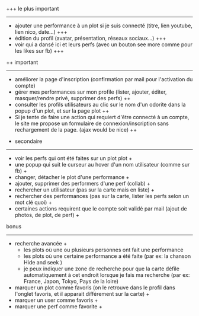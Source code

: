 +++ le plus important
_____________________________________________________________________________
* ajouter une performance à un plot si je suis connecté (titre, lien youtube, lien nico, date...) +++
* édition du profil (avatar, présentation, réseaux sociaux...) +++
* voir qui a dansé ici et leurs perfs (avec un bouton see more comme pour les likes sur fb) +++


++ important
_____________________________________________________________________________
* améliorer la page d'inscription (confirmation par mail pour l'activation du compte)
* gérer mes performances sur mon profile (lister, ajouter, éditer, masquer/rendre privé, supprimer des perfs) ++
* consulter les profils utilisateurs au clic sur le nom d'un odorite dans la popup d'un plot, et sur la page plot ++ 
* Si je tente de faire une action qui requiert d'être connecté à un compte, le site me propose un formulaire de connexion/inscription sans rechargement de la page. (ajax would be nice) ++



+ secondaire
_____________________________________________________________________________

* voir les perfs qui ont été faites sur un plot plot +
* une popup qui suit le curseur au hover d'un nom utilisateur (comme sur fb) +
* changer, détacher le plot d'une performance +
* ajouter, supprimer des performers d'une perf (collab) +
* rechercher un utilisateur (pas sur la carte mais en liste) +
* rechercher des performances (pas sur la carte, lister les perfs selon un mot clé quoi) +
* certaines actions requirent que le compte soit validé par mail (ajout de photos, de plot, de perf) +


bonus
_______________________________________________________________________________
* recherche avancée +
	* les plots où une ou plusieurs personnes ont fait une performance
	* les plots où une certaine performance a été faite (par ex: la chanson Hide and seek )
	* je peux indiquer une zone de recherche pour que la carte défile automatiquement à cet endroit lorsque je fais ma recherche (par ex: France, Japon, Tokyo, Pays de la loire)
* marquer un plot comme favoris (on le retrouve dans le profil dans l'onglet favoris, et il apparait différement sur la carte) +
* marquer un user comme favoris +
* marquer une perf comme favorite +